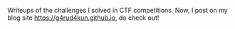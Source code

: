 Writeups of the challenges I solved in CTF competitions.
Now, I post on my blog site https://g4rud4kun.github.io, do check out!
